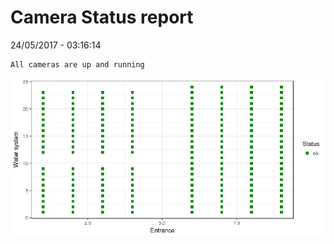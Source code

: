 Camera Status report
================
24/05/2017 - 03:16:14

    All cameras are up and running

![](camreport_files/figure-markdown_github/unnamed-chunk-2-1.png)
